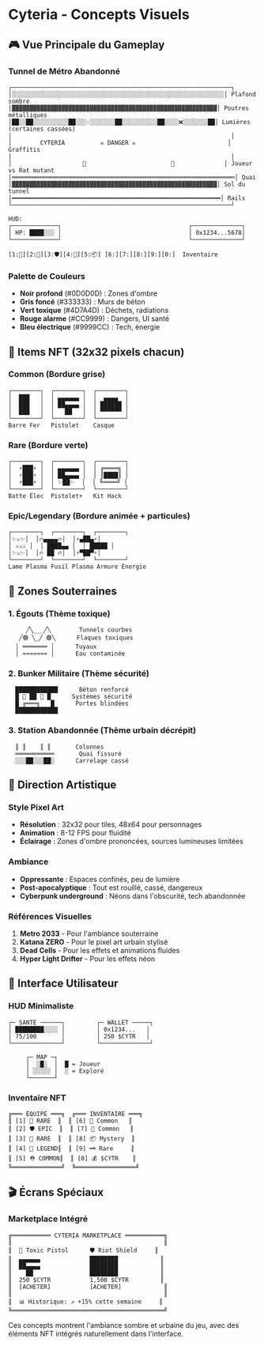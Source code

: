 # Cyteria - Concepts Visuels

## 🎮 Vue Principale du Gameplay

### Tunnel de Métro Abandonné
```
┌──────────────────────────────────────────────────────────────┐
│░░░░░░░░░░░░░░░░░░░░░░░░░░░░░░░░░░░░░░░░░░░░░░░░░░░░░░░░░░░░│ Plafond sombre
│▓▓▓▓▓▓▓▓▓▓▓▓▓▓▓▓▓▓▓▓▓▓▓▓▓▓▓▓▓▓▓▓▓▓▓▓▓▓▓▓▓▓▓▓▓▓▓▓▓▓▓▓▓▓▓▓▓▓│ Poutres métalliques
│██░░██░░░░░░░░░░██░░░💡░░░░░░░██░░░░░░░░░░██░░░░❌░░░░░░░██│ Lumières (certaines cassées)
│                                                              │
│        CYTERIA          ☠ DANGER ☠                          │ Graffitis
│                                                              │
│                    🧍                        🐀              │ Joueur vs Rat mutant
│═══════════════════════════════════════════════════════════════│ Quai
│▓▓▓▓▓▓▓▓▓▓▓▓▓▓▓▓▓▓▓▓▓▓▓▓▓▓▓▓▓▓▓▓▓▓▓▓▓▓▓▓▓▓▓▓▓▓▓▓▓▓▓▓▓▓▓▓▓▓│ Sol du tunnel
│━━━━━━━━━━━━━━━━━━━━━━━━━━━━━━━━━━━━━━━━━━━━━━━━━━━━━━━━━━━│ Rails
└──────────────────────────────────────────────────────────────┘

HUD:
┌─────────────┐                                    ┌──────────────┐
│ HP: ████░░░ │                                    │ 0x1234...5678│
└─────────────┘                                    └──────────────┘
                                                   
[1:🔧][2:🔫][3:🛡️][4:💊][5:📦] [6:][7:][8:][9:][0:]  Inventaire
```

### Palette de Couleurs
- **Noir profond** (#0D0D0D) : Zones d'ombre
- **Gris foncé** (#333333) : Murs de béton
- **Vert toxique** (#4D7A4D) : Déchets, radiations
- **Rouge alarme** (#CC9999) : Dangers, UI santé
- **Bleu électrique** (#9999CC) : Tech, énergie

## 🎨 Items NFT (32x32 pixels chacun)

### Common (Bordure grise)
```
┌────────┐  ┌────────┐  ┌────────┐
│  ███   │  │ ▄▄▄▄▄▄ │  │  ▄▄▄▄  │
│  ███   │  │ ██▄▄▄▄ │  │ ██████ │
│  ███   │  │   ██   │  │ ▀▀▀▀▀▀ │
└────────┘  └────────┘  └────────┘
Barre Fer   Pistolet    Casque
```

### Rare (Bordure verte)
```
┌────────┐  ┌────────┐  ┌────────┐
│  ⚡███⚡ │  │ ▄▄▄▄▄▄ │  │ ╔════╗ │
│  ⚡███⚡ │  │ ██▄▄▄▄ │  │ ║████║ │
│  ⚡███⚡ │  │ ✨██✨  │  │ ╚════╝ │
└────────┘  └────────┘  └────────┘
Batte Élec  Pistolet+   Kit Hack
```

### Epic/Legendary (Bordure animée + particules)
```
┌────────┐  ┌────────┐  ┌────────┐
│✨⚔️✨│  │🔥▄▄▄▄🔥│  │⚡▄██▄⚡│
│ ⚔️⚔️⚔️ │  │ ████▄▄ │  │ █████ │
│✨⚔️✨│  │🔥 ██ 🔥│  │⚡▀██▀⚡│
└────────┘  └────────┘  └────────┘
Lame Plasma Fusil Plasma Armure Énergie
```

## 🌆 Zones Souterraines

### 1. Égouts (Thème toxique)
```
     ╱╲___╱╲        Tunnels courbes
   ╱🟢 ╲_╱ 🟢╲      Flaques toxiques
  │ ═══════ │      Tuyaux
  │ ≈≈≈≈≈≈≈ │      Eau contaminée
```

### 2. Bunker Militaire (Thème sécurité)
```
  ████████████      Béton renforcé
  █ 🔴 ██ 🔴 █      Systèmes sécurité
  █ ╔═══╗   █      Portes blindées
  ████████████      
```

### 3. Station Abandonnée (Thème urbain décrépit)
```
  ║ ║    ║ ║       Colonnes
  ═══════════       Quai fissuré
  ░░░██░░░██░      Carrelage cassé
```

## 🎯 Direction Artistique

### Style Pixel Art
- **Résolution** : 32x32 pour tiles, 48x64 pour personnages
- **Animation** : 8-12 FPS pour fluidité
- **Éclairage** : Zones d'ombre prononcées, sources lumineuses limitées

### Ambiance
- **Oppressante** : Espaces confinés, peu de lumière
- **Post-apocalyptique** : Tout est rouillé, cassé, dangereux
- **Cyberpunk underground** : Néons dans l'obscurité, tech abandonnée

### Références Visuelles
1. **Metro 2033** - Pour l'ambiance souterraine
2. **Katana ZERO** - Pour le pixel art urbain stylisé
3. **Dead Cells** - Pour les effets et animations fluides
4. **Hyper Light Drifter** - Pour les effets néon

## 📱 Interface Utilisateur

### HUD Minimaliste
```
┌─ SANTÉ ──────┐         ┌─ WALLET ─────┐
│ ████████░░░░ │         │ 0x1234...   │
│ 75/100       │         │ 250 $CYTR   │
└──────────────┘         └──────────────┘

     ┌─ MAP ─┐
     │  ░█░  │  █ = Joueur
     │ ░░░░░ │  ░ = Exploré
     └───────┘
```

### Inventaire NFT
```
╔═══ ÉQUIPÉ ═══╗  ╔═══ INVENTAIRE ═══╗
║ [1] 🔫 RARE  ║  ║ [6] 💊 Common   ║
║ [2] 🛡️ EPIC  ║  ║ [7] 🔧 Common   ║
║ [3] 👕 RARE  ║  ║ [8] 📦 Mystery  ║
║ [4] 👟 LEGEND║  ║ [9] 🗝️ Rare     ║
║ [5] ⛑️ COMMON║  ║ [0] 💰 $CYTR    ║
╚══════════════╝  ╚═════════════════╝
```

## 🎬 Écrans Spéciaux

### Marketplace Intégré
```
╔═══════════ CYTERIA MARKETPLACE ═══════════╗
║                                           ║
║  🔫 Toxic Pistol      🛡️ Riot Shield     ║
║  ▄▄▄▄▄▄              ████████            ║
║  ██▄▄▄▄              ████████            ║
║    ██                ████████            ║
║  250 $CYTR           1,500 $CYTR         ║
║  [ACHETER]           [ACHETER]            ║
║                                           ║
║  📊 Historique: ↗️ +15% cette semaine     ║
╚═══════════════════════════════════════════╝
```

Ces concepts montrent l'ambiance sombre et urbaine du jeu, avec des éléments NFT intégrés naturellement dans l'interface.